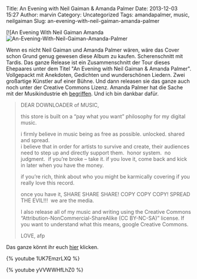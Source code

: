 Title: An Evening with Neil Gaiman & Amanda Palmer
Date: 2013-12-03 15:27
Author: marvin
Category: Uncategorized
Tags: amandapalmer, music, neilgaiman
Slug: an-evening-with-neil-gaiman-amanda-palmer

[![An Evening With Neil Gaiman Amanda
![An-Evening-With-Neil-Gaiman-Amanda-Palmer]({static}/images/An-Evening-With-Neil-Gaiman-Amanda-Palmer.jpeg)

Wenn es nicht Neil Gaiman und Amanda Palmer wären, wäre das Cover schon
Grund genug gewesen diese Album zu kaufen. Scherenschnitt mit Tardis.
Das ganze Release ist ein Zusammenschnitt der Tour dieses Ehepaares
unter dem Titel "An Evening with Neil Gaiman & Amanda Palmer".
Vollgepackt mit Anekdoten, Gedichten und wunderschönen Liedern. Zwei
großartige Künstler auf einer Bühne. Und dann releasen sie das ganze
auch noch unter der Creative Commons Lizenz. Amanda Palmer hat die Sache
mit der Musikindustrie eh
[begriffen](http://xsteadfastx.org/2012/05/02/ach-ich-stehe-auf-diese-umbruchstimmung-die-gerade/).
Und ich bin dankbar dafür.

> DEAR DOWNLOADER of MUSIC,
>
> this store is built on a “pay what you want” philosophy for my digital
> music.
>
> i firmly believe in music being as free as possible. unlocked. shared
> and spread.  
>  i believe that in order for artists to survive and create, their
> audiences need to step up and directly support them.  honor system. 
> no judgment.  if you’re broke – take it. if you love it, come back and
> kick in later when you have the money.
>
> if you’re rich, think about who you might be karmically covering if
> you really love this record.
>
> once you have it, SHARE SHARE SHARE! COPY COPY COPY! SPREAD THE
> EVIL!!!  we are the media.
>
> I also release all of my music and writing using the Creative Commons
> “Attribution-NonCommercial-ShareAlike (CC BY-NC-SA)” license. If you
> want to understand what this means, google Creative Commons.
>
> LOVE, afp

Das ganze könnt ihr euch
[hier](http://amandapalmer.net/producttypes/featured/) klicken.

{% youtube 1UK7EmzrLXQ %}

{% youtube yVVWWHfLhZ0 %}


